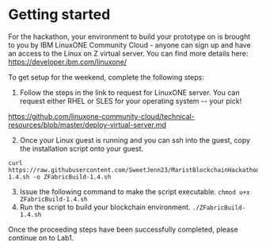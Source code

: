 # Getting started
For the hackathon, your environment to build your prototype on is brought to you by IBM LinuxONE Community Cloud - anyone can sign up and have an access to the Linux on Z virtual server. You can find more details here: https://developer.ibm.com/linuxone/

To get setup for the weekend, complete the following steps:



1. Follow the steps in the link to request for LinuxONE server. You can request either RHEL or SLES for your operating system -- your pick!

https://github.com/linuxone-community-cloud/technical-resources/blob/master/deploy-virtual-server.md



2. Once your Linux guest is running and you can ssh into the guest, copy the installation script onto your guest.

```
curl https://raw.githubusercontent.com/SweetJenn23/MaristBlockchainHackathon/master/ZFabricBuild-1.4.sh -o ZFabricBuild-1.4.sh
```

3. Issue the following command to make the script executable. `chmod u+x ZFabricBuild-1.4.sh`
4. Run the script to build your blockchain environment. `./ZFabricBuild-1.4.sh`



Once the proceeding steps have been successfully completed, please continue on to Lab1.

